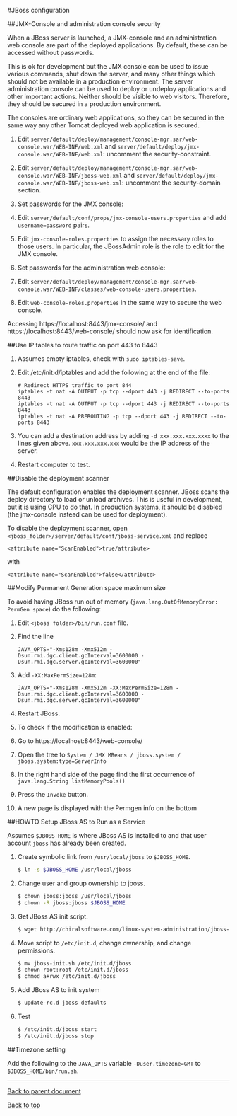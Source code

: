 #JBoss configuration

##JMX-Console and administration console security

When a JBoss server is launched, a JMX-console and an administration web console are part of the
deployed applications. By default, these can be accessed without passwords.

This is ok for development but the JMX console can be used to issue various commands, shut down the
server, and many other things which should not be available in a production environment. The server
administration console can be used to deploy or undeploy applications and other important
actions. Neither should be visible to web visitors. Therefore, they should be secured in a
production environment.

The consoles are ordinary web applications, so they can be secured in the same way any other Tomcat
deployed web application is secured.

1.  Edit `server/default/deploy/management/console-mgr.sar/web-console.war/WEB-INF/web.xml` and
    `server/default/deploy/jmx-console.war/WEB-INF/web.xml`: uncomment the security-constraint.

1.  Edit `server/default/deploy/management/console-mgr.sar/web-console.war/WEB-INF/jboss-web.xml` and
    `server/default/deploy/jmx-console.war/WEB-INF/jboss-web.xml`: uncomment the security-domain
    section.

1.  Set passwords for the JMX console:

 1. Edit `server/default/conf/props/jmx-console-users.properties` and add `username=password` pairs.

 1. Edit `jmx-console-roles.properties` to assign the necessary roles to those users. In particular,
 the JBossAdmin role is the role to edit for the JMX console.

1.  Set passwords for the administration web console:

 1. Edit `server/default/deploy/management/console-mgr.sar/web-console.war/WEB-INF/classes/web-console-users.properties`.

 1. Edit `web-console-roles.properties` in the same way to secure the web console.

Accessing https://localhost:8443/jmx-console/ and https://localhost:8443/web-console/ should now
ask for identification.

##Use IP tables to route traffic on port 443 to 8443

1.  Assumes empty iptables, check with `sudo iptables-save`.

1.  Edit /etc/init.d/iptables and add the following at the end of the file:

    ```
    # Redirect HTTPS traffic to port 844
    iptables -t nat -A OUTPUT -p tcp --dport 443 -j REDIRECT --to-ports 8443
    iptables -t nat -A OUTPUT -p tcp --dport 443 -j REDIRECT --to-ports 8443
    iptables -t nat -A PREROUTING -p tcp --dport 443 -j REDIRECT --to-ports 8443
    ```

1.  You can add a destination address by adding `-d xxx.xxx.xxx.xxxx` to the lines given
    above. `xxx.xxx.xxx.xxx` would be the IP address of the server.

1.  Restart computer to test.

##Disable the deployment scanner

The default configuration enables the deployment scanner. JBoss scans the deploy directory to load or
unload archives. This is useful in development, but it is using CPU to do that. In production
systems, it should be disabled (the jmx-console instead can be used for deployment).

To disable the deployment scanner, open `<jboss_folder>/server/default/conf/jboss-service.xml` and replace

```
<attribute name="ScanEnabled">true/attribute>
```

with

```
<attribute name="ScanEnabled">false</attribute>
```

##Modify Permanent Generation space maximum size

To avoid having JBoss run out of memory (`java.lang.OutOfMemoryError: PermGen space`) do the
following:

1.  Edit `<jboss folder>/bin/run.conf` file.

1.  Find the line

    ```
    JAVA_OPTS="-Xms128m -Xmx512m -Dsun.rmi.dgc.client.gcInterval=3600000 -Dsun.rmi.dgc.server.gcInterval=3600000"
    ```
1.  Add `-XX:MaxPermSize=128m`:

    ```
    JAVA_OPTS="-Xms128m -Xmx512m -XX:MaxPermSize=128m -Dsun.rmi.dgc.client.gcInterval=3600000 -Dsun.rmi.dgc.server.gcInterval=3600000"
    ```

1. Restart JBoss.

1.  To check if the modification is enabled:

 1. Go to https://localhost:8443/web-console/
 1. Open the tree to `System / JMX MBeans / jboss.system / jboss.system:type=ServerInfo`
 1. In the right hand side of the page find the first occurrence of `java.lang.String listMemoryPools()`
 1. Press the `Invoke` button.
 1. A new page is displayed with the Permgen info on the bottom

##HOWTO Setup JBoss AS to Run as a Service

Assumes `$JBOSS_HOME` is where JBoss AS is installed to and that user account `jboss` has already
been created.

1.  Create symbolic link from `/usr/local/jboss` to `$JBOSS_HOME`.

    ```bash
    $ ln -s $JBOSS_HOME /usr/local/jboss
    ```

1.  Change user and group ownership to jboss.

    ```bash
    $ chown jboss:jboss /usr/local/jboss
    $ chown -R jboss:jboss $JBOSS_HOME
    ```

1.  Get JBoss AS init script.

    ```bash
    $ wget http://chiralsoftware.com/linux-system-administration/jboss-deployment/jboss-init.sh
    ```

1.  Move script to `/etc/init.d`, change ownership, and change permissions.

    ```bash
    $ mv jboss-init.sh /etc/init.d/jboss
    $ chown root:root /etc/init.d/jboss
    $ chmod a+rwx /etc/init.d/jboss
    ```

1.  Add JBoss AS to init system

    ```bash
    $ update-rc.d jboss defaults
    ```

1.  Test

    ```bash
    $ /etc/init.d/jboss start
    $ /etc/init.d/jboss stop
    ```

##Timezone setting

Add the following to the `JAVA_OPTS` variable `-Duser.timezone=GMT` to `$JBOSS_HOME/bin/run.sh`.

****

[Back to parent document](development_environment.md)

[Back to top](../README.md)
